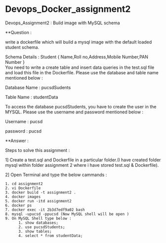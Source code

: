 # Devops_Docker_assignment2
Devops_Assignment2 : Build image with MySQL schema

**Question :

write a dockerfile which will build a mysql image with the default loaded student schema. 

Schema Details :
Student { Name,Roll no,Address,Mobile Number,PAN Number }   
You need to write a create table and insert data queries in the test.sql file and load this file in the Dockerfile.
Please use the database and table name mentioned below : 

Database Name : pucsdSudents

Table Name : studentData

To access the database pucsdStudents, you have to create the user in the MYSQL. Please use the username and password mentioned below :  

Username : pucsd

password : pucsd


**Answer : 

Steps to solve this assignment :

1] Create a test.sql and Dockerfile in a particular folder.(I have created folder mysql within folder assignment 2 where i have stored test.sql & Dockerfile).

2] Open Terminal and type the below cammands :

    1. cd assignment2
    2. vi Dockerfile
    3. docker build -t assignment2 .
    4. docker images
    5. docker run -itd assignment2
    6. docker ps
    7. docker exec -it 2b3d7edf9a02 bash
    8. mysql -upucsd -ppucsd (Now MySQL shell will be open )
    9. On MySQL Shell type below :
          1. show databases;
          2. use pucsdStudents; 
          3. show tables;
          4. select * from studentData;

        

     

